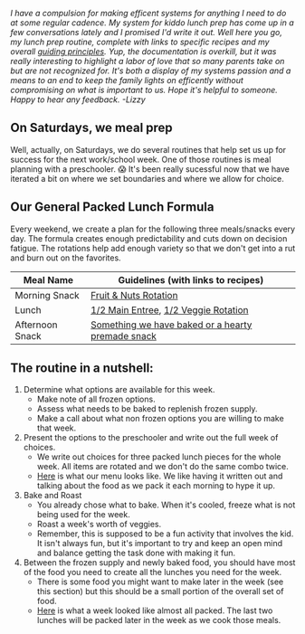 *I have a compulsion for making efficent systems for anything I need to do at some regular cadence.  My system for kiddo lunch prep has come up in a few conversations lately and I promised I'd write it out.  Well here you go, my lunch prep routine, complete with links to specific recipes and my overall [guiding principles](guiding-principles.md).  Yup, the documentation is overkill, but it was really interesting to highlight a labor of love that so many parents take on but are not recognized for.  It's both a display of my systems passion and a means to an end to keep the family lights on efficently without compromising on what is important to us.  Hope it's helpful to someone.  Happy to hear any feedback.  -Lizzy*

## On Saturdays, we meal prep
Well, actually, on Saturdays, we do several routines that help set us up for success for the next work/school week.  One of those routines is meal planning with a preschooler. :scream:  It's been really sucessful now that we have iterated a bit on where we set boundaries and where we allow for choice.

## Our General Packed Lunch Formula
Every weekend, we create a plan for the following three meals/snacks every day.  The formula creates enough predictability and cuts down on decision fatigue.  The rotations help add enough variety so that we don't get into a rut and burn out on the favorites.

| Meal Name    | Guidelines (with links to recipes)     | 
| ----------- | ----------- |
| Morning Snack | [Fruit & Nuts Rotation](fruit-nut.md) | 
| Lunch | [1/2 Main Entree](main-entree.md), [1/2 Veggie Rotation](veggies.md)  |
| Afternoon Snack | [Something we have baked or a hearty premade snack](afternoon-snack.md) |

## The routine in a nutshell:

 1. Determine what options are available for this week.
    - Make note of all frozen options.
    - Assess what needs to be baked to replenish frozen supply.
    - Make a call about what non frozen options you are willing to make that week.
 2. Present the options to the preschooler and write out the full week of choices.
    - We write out choices for three packed lunch pieces for the whole week.  All items are rotated and we don't do the same combo twice.
    - [Here](https://user-images.githubusercontent.com/46985575/131226213-7741d2f3-fc3a-4332-afee-320612ae09da.jpeg) is what our menu looks like.  We like having it written out and talking about the food as we pack it each morning to hype it up.
 3. Bake and Roast
    - You already chose what to bake.  When it's cooled, freeze what is not being used for the week.
    - Roast a week's worth of veggies.
    - Remember, this is supposed to be a fun activity that involves the kid.  It isn't always fun, but it's important to try and keep an open mind and balance getting the task done with making it fun.
 4. Between the frozen supply and newly baked food, you should have most of the food you need to create all the lunches you need for the week.
    - There is some food you might want to make later in the week (see this section) but this should be a small portion of the overall set of food.
    - [Here](https://user-images.githubusercontent.com/46985575/131264829-36736b29-1f52-43fc-a17f-8e78f19da751.jpg) is what a week looked like almost all packed.  The last two lunches will be packed later in the week as we cook those meals.
